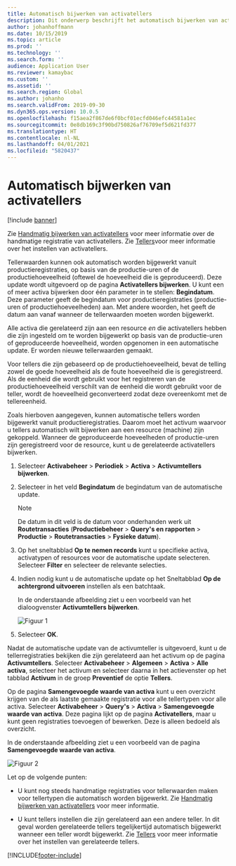 ```yaml
---
title: Automatisch bijwerken van activatellers
description: Dit onderwerp beschrijft het automatisch bijwerken van activatellers in Activabeheer.
author: johanhoffmann
ms.date: 10/15/2019
ms.topic: article
ms.prod: ''
ms.technology: ''
ms.search.form: ''
audience: Application User
ms.reviewer: kamaybac
ms.custom: ''
ms.assetid: ''
ms.search.region: Global
ms.author: johanho
ms.search.validFrom: 2019-09-30
ms.dyn365.ops.version: 10.0.5
ms.openlocfilehash: f15aea2f867de6f0bcf01ecfd046efc44581a1ec
ms.sourcegitcommit: 0e8db169c3f90bd750826af76709ef5d621fd377
ms.translationtype: HT
ms.contentlocale: nl-NL
ms.lasthandoff: 04/01/2021
ms.locfileid: "5820437"
---
```

# <a name="automatic-update-of-asset-counters"></a>Automatisch bijwerken van activatellers

[!include [banner](../../includes/banner.md)]

Zie [Handmatig bijwerken van activatellers](../work-orders/manual-update-of-asset-counters.md) voor meer informatie over de handmatige registratie van activatellers. Zie [Tellers](../setup-for-objects/counters.md)voor meer informatie over het instellen van activatellers.

Tellerwaarden kunnen ook automatisch worden bijgewerkt vanuit productieregistraties, op basis van de productie-uren of de productiehoeveelheid (oftewel de hoeveelheid die is geproduceerd). Deze update wordt uitgevoerd op de pagina **Activatellers bijwerken**. U kunt een of meer activa bijwerken door één parameter in te stellen: **Begindatum**. Deze parameter geeft de begindatum voor productieregistraties (productie-uren of productiehoeveelheden) aan. Met andere woorden, het geeft de datum aan vanaf wanneer de tellerwaarden moeten worden bijgewerkt.

Alle activa die gerelateerd zijn aan een resource *en* die activatellers hebben die zijn ingesteld om te worden bijgewerkt op basis van de productie-uren of geproduceerde hoeveelheid, worden opgenomen in een automatische update. Er worden nieuwe tellerwaarden gemaakt.

Voor tellers die zijn gebaseerd op de productiehoeveelheid, bevat de telling zowel de goede hoeveelheid als de foute hoeveelheid die is geregistreerd. Als de eenheid die wordt gebruikt voor het registreren van de productiehoeveelheid verschilt van de eenheid die wordt gebruikt voor de teller, wordt de hoeveelheid geconverteerd zodat deze overeenkomt met de tellereenheid.

Zoals hierboven aangegeven, kunnen automatische tellers worden bijgewerkt vanuit productieregistraties. Daarom moet het activum waarvoor u tellers automatisch wilt bijwerken aan een resource (machine) zijn gekoppeld. Wanneer de geproduceerde hoeveelheden of productie-uren zijn geregistreerd voor de resource, kunt u de gerelateerde activatellers bijwerken.

1. Selecteer **Activabeheer** > **Periodiek** > **Activa** > **Activumtellers bijwerken**.

2. Selecteer in het veld **Begindatum** de begindatum van de automatische update.

    >[!NOTE]
    >De datum in dit veld is de datum voor onderhanden werk uit **Routetransacties** (**Productiebeheer** > **Query's en rapporten** > **Productie** > **Routetransacties** > **Fysieke datum**).

3. Op het sneltabblad **Op te nemen records** kunt u specifieke activa, activatypen of resources voor de automatische update selecteren. Selecteer **Filter** en selecteer de relevante selecties.

4. Indien nodig kunt u de automatische update op het Sneltabblad **Op de achtergrond uitvoeren** instellen als een batchtaak.

    In de onderstaande afbeelding ziet u een voorbeeld van het dialoogvenster **Activumtellers bijwerken**.

    ![Figuur 1](media/12-work-orders.png)

5. Selecteer **OK**. 

Nadat de automatische update van de activumteller is uitgevoerd, kunt u de tellerregistraties bekijken die zijn gerelateerd aan het activum op de pagina **Activumtellers**. Selecteer **Activabeheer** > **Algemeen** > **Activa** > **Alle activa**, selecteer het activum en selecteer daarna in het actievenster op het tabblad **Activum** in de groep **Preventief** de optie **Tellers**.

Op de pagina **Samengevoegde waarde van activa** kunt u een overzicht krijgen van de als laatste gemaakte registratie voor alle tellertypen voor alle activa. Selecteer **Activabeheer** > **Query's** > **Activa** > **Samengevoegde waarde van activa**. Deze pagina lijkt op de pagina **Activatellers**, maar u kunt geen registraties toevoegen of bewerken. Deze is alleen bedoeld als overzicht.

In de onderstaande afbeelding ziet u een voorbeeld van de pagina **Samengevoegde waarde van activa**.

![Figuur 2](media/13-work-orders.png)

Let op de volgende punten:

- U kunt nog steeds handmatige registraties voor tellerwaarden maken voor tellertypen die automatisch worden bijgewerkt. Zie [Handmatig bijwerken van activatellers](../work-orders/manual-update-of-asset-counters.md) voor meer informatie.

- U kunt tellers instellen die zijn gerelateerd aan een andere teller. In dit geval worden gerelateerde tellers tegelijkertijd automatisch bijgewerkt wanneer een teller wordt bijgewerkt. Zie [Tellers](../setup-for-objects/counters.md) voor meer informatie over het instellen van gerelateerde tellers.



[!INCLUDE[footer-include](../../../includes/footer-banner.md)]